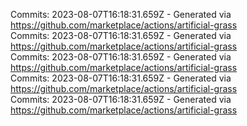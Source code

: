Commits: 2023-08-07T16:18:31.659Z - Generated via https://github.com/marketplace/actions/artificial-grass
<br>
Commits: 2023-08-07T16:18:31.659Z - Generated via https://github.com/marketplace/actions/artificial-grass
<br>
Commits: 2023-08-07T16:18:31.659Z - Generated via https://github.com/marketplace/actions/artificial-grass
<br>
Commits: 2023-08-07T16:18:31.659Z - Generated via https://github.com/marketplace/actions/artificial-grass
<br>
Commits: 2023-08-07T16:18:31.659Z - Generated via https://github.com/marketplace/actions/artificial-grass
<br>
